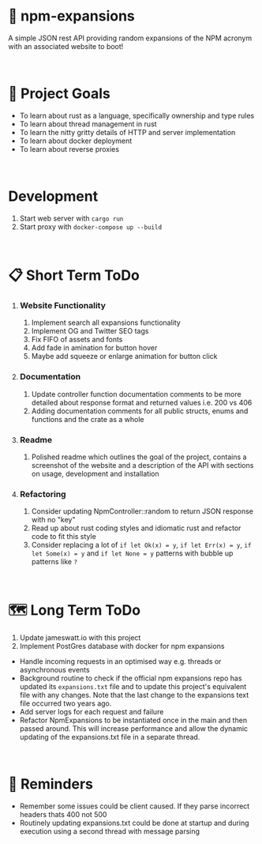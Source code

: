 # 💬 npm-expansions

<!-- ![](https://img.shields.io/github/license/Hiccup246/npm-expansions)
![](https://img.shields.io/github/languages/code-size/Hiccup246/npm-expansions) -->

A simple JSON rest API providing random expansions of the NPM acronym with an associated website to boot!

<br>

# 🧭 Project Goals
- To learn about rust as a language, specifically ownership and type rules
- To learn about thread management in rust
- To learn the nitty gritty details of HTTP and server implementation
- To learn about docker deployment
- To learn about reverse proxies

<br>

# Development
1. Start web server with `cargo run`
2. Start proxy with `docker-compose up --build`

<br>

# 📋 Short Term ToDo
1. ### Website Functionality
    1. Implement search all expansions functionality
    3. Implement OG and Twitter SEO tags
    4. Fix FIFO of assets and fonts
    5. Add fade in amination for button hover
    6. Maybe add squeeze or enlarge animation for button click
2. ### Documentation
    1. Update controller function documentation comments to be more detailed about response format and returned values i.e. 200 vs 406
    2. Adding documentation comments for all public structs, enums and functions and the crate as a whole
3. ### Readme
    1. Polished readme which outlines the goal of the project, contains a screenshot of the website and a description of the API with sections on usage, development and installation
4. ### Refactoring
    1. Consider updating NpmController::random to return JSON response with no "key"
    2. Read up about rust coding styles and idiomatic rust and refactor code to fit this style
    3. Consider replacing a lot of `if let Ok(x) = y`, `if let Err(x) = y`, `if let Some(x) = y` and `if let None = y` patterns
    with bubble up patterns like `?`
<br>

# 🗺️ Long Term ToDo
1. Update jameswatt.io with this project
2. Implement PostGres database with docker for npm expansions
- Handle incoming requests in an optimised way e.g. threads or asynchronous events
- Background routine to check if the official npm expansions repo has updated its `expansions.txt` file and to update this project's equivalent file with any changes. Note that the last change to the expansions text file occurred two years ago.
- Add server logs for each request and failure
- Refactor NpmExpansions to be instantiated once in the main and then passed around. This will increase performance
  and allow the dynamic updating of the expansions.txt file in a separate thread.

<br>

# 💭 Reminders
- Remember some issues could be client caused. If they parse incorrect headers thats 400 not 500
- Routinely updating expansions.txt could be done at startup and during execution using a second thread with message parsing